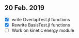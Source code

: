 ## 20 Feb. 2019
- [x] write OverlapTest.jl functions
- [x] Rewrite BasisTest.jl functions
- [ ] Work on kinetic energy module 
